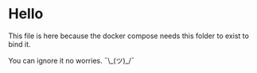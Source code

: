 # Hello

This file is here because the docker compose needs this folder to exist to bind it.

You can ignore it no worries. ¯\\\_(ツ)\_/¯
